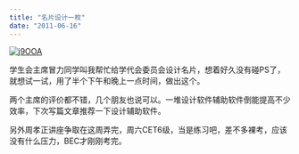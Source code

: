 ```yaml
---
title: "名片设计一枚"
date: "2011-06-16"
---
```


[![](https://static.is26.com/wp-image/2011/06/j9OOA.jpg "j9OOA")](https://static.is26.com/wp-image/2011/06/j9OOA.jpg "j9OOA")

学生会主席冒力同学叫我帮忙给学代会委员会设计名片，想着好久没有碰PS了，就想试一试，用了半个下午和晚上一点时间，做出这个。

两个主席的评价都不错，几个朋友也说可以。一堆设计软件辅助软件倒能提高不少效率，下次写篇文章推荐一下设计辅助软件。

另外周孝正讲座争取在这周弄完，周六CET6级，当是练习吧，差不多裸考，应该没有什么压力，BEC才刚刚考完。
